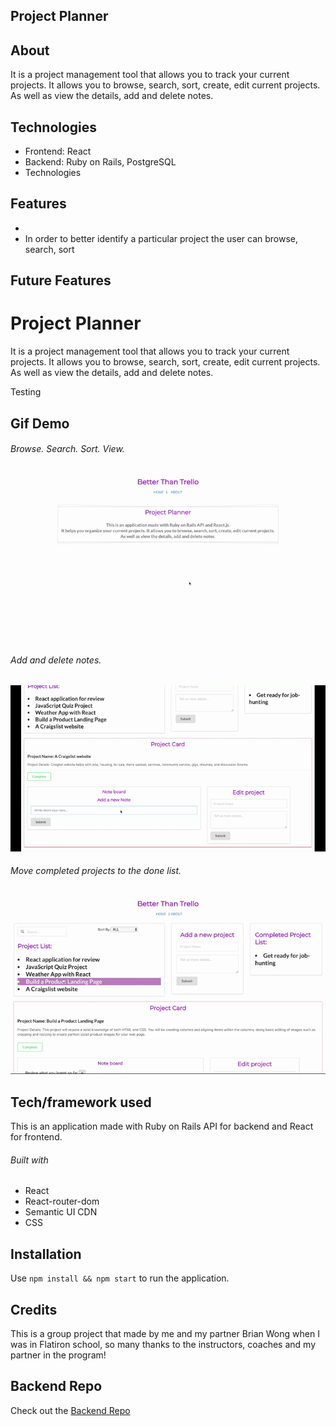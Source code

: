 ## Project Planner


## About
It is a project management tool that allows you to track your current projects. It allows you to browse, search, sort, create, edit current projects. As well as view the details, add and delete notes.

## Technologies

* Frontend: React
* Backend: Ruby on Rails, PostgreSQL
* Technologies

## Features

* 
* In order to better identify a particular project the user can browse, search, sort

## Future Features


# Project Planner

It is a project management tool that allows you to track your current projects. It allows you to browse, search, sort, create, edit current projects. As well as view the details, add and delete notes.

Testing
## Gif Demo
###### Browse. Search. Sort. View.
![gifOfHomePage](demo/pphome.gif)

###### Add and delete notes.
![gifOfNote](demo/PPnote.gif)

###### Move completed projects to the done list.
![gifOfComplete](demo/PPcomplete.gif)



## Tech/framework used

This is an application made with Ruby on Rails API for backend and React for frontend.

###### Built with
- React
- React-router-dom
- Semantic UI CDN
- CSS



## Installation
Use `npm install && npm start` to run the application.



## Credits
This is a group project that made by me and my partner Brian Wong when I was in Flatiron school, so many thanks to the instructors, coaches and my partner in the program!



## Backend Repo
Check out the [Backend Repo](https://github.com/yukiyao119/project-planner-backend)

